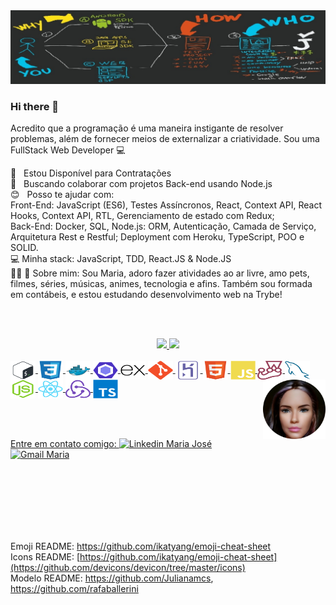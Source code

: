 <img width="auto" src="https://github.com/Julianamcs/julianamcs/blob/3769b4363d8a49c6e481cd85b7b3af0ae9c56bd6/Img/bg.jpg">

### Hi there 👋

Acredito que a programação é uma maneira instigante de resolver problemas, além de fornecer meios de externalizar a criatividade.
Sou uma FullStack Web Developer 💻

 :rocket:  &nbsp; Estou Disponível para Contratações
 <br/> :purple_heart: &nbsp; Buscando colaborar com projetos Back-end usando Node.js
 <br/> :blush: &nbsp; Posso te ajudar com:
 <br/>Front-End: JavaScript (ES6), Testes Assíncronos, React, Context API, React Hooks, Context API, RTL, Gerenciamento de estado com Redux;
 <br/>Back-End: Docker, SQL, Node.js: ORM, Autenticação, Camada de Serviço, Arquitetura Rest e Restful; Deployment com Heroku, TypeScript, POO e SOLID.
 <br/> 💻 Minha stack: JavaScript, TDD, React.JS & Node.JS
 <br/> 👷‍♀️ 💬 Sobre mim: Sou Maria, adoro fazer atividades ao ar livre, amo pets, filmes, séries, músicas, animes, tecnologia e afins. Também sou formada em contábeis, e estou estudando desenvolvimento web na Trybe!
 
 <br/> <br/>
 
<div align="center">
  <a href="https://github.com/MarieJLisboa">
  <img height="180em" src="https://github-readme-stats.vercel.app/api?username=MarieJLisboa&show_icons=true&theme=midnight-purple&include_all_commits=true&count_private=true"/>
  <img height="180em" src="https://github-readme-stats.vercel.app/api/top-langs/?username=MarieJLisboa&layout=compact&langs_count=7&theme=dracula"/>
</div>
<div style="display: inline_block"><br>
  <img align="center" alt="MJ-bash" height="30" width="40" src="https://raw.githubusercontent.com/devicons/devicon/master/icons/bash/bash-original.svg">
  <img align="center" alt="MJ-CSS" height="30" width="40" src="https://raw.githubusercontent.com/devicons/devicon/master/icons/css3/css3-original.svg">
  <img align="center" alt="MJ-docker" height="30" width="40" src="https://raw.githubusercontent.com/devicons/devicon/master/icons/docker/docker-original.svg">
  <img align="center" alt="MJ-eslint" height="30" width="40" src="https://raw.githubusercontent.com/devicons/devicon/master/icons/eslint/eslint-original.svg">
  <img align="center" alt="MJ-express" height="30" width="40" src="https://raw.githubusercontent.com/devicons/devicon/master/icons/express/express-original.svg">
  <img align="center" alt="MJ-git" height="30" width="40" src="https://raw.githubusercontent.com/devicons/devicon/master/icons/git/git-original.svg">
  <img align="center" alt="MJ-heroku" height="30" width="40" src="https://raw.githubusercontent.com/devicons/devicon/master/icons/heroku/heroku-original.svg">
  <img align="center" alt="MJ-HTML" height="30" width="40" src="https://raw.githubusercontent.com/devicons/devicon/master/icons/html5/html5-original.svg">
  <img align="center" alt="MJ-Js" height="30" width="40" src="https://raw.githubusercontent.com/devicons/devicon/master/icons/javascript/javascript-plain.svg">
  <img align="center" alt="MJ-jest" height="30" width="40" src="https://raw.githubusercontent.com/devicons/devicon/master/icons/jest/jest-plain.svg">
  <img align="center" alt="MJ-mysql" height="30" width="40" src="https://raw.githubusercontent.com/devicons/devicon/master/icons/mysql/mysql-original.svg">
  <img align="center" alt="MJ-nodejs" height="30" width="40" src="https://raw.githubusercontent.com/devicons/devicon/master/icons/nodejs/nodejs-original.svg">
  <img align="center" alt="MJ-react" height="30" width="40" src="https://raw.githubusercontent.com/devicons/devicon/master/icons/react/react-original.svg">
  <img align="center" alt="MJ-redux" height="30" width="40" src="https://raw.githubusercontent.com/devicons/devicon/master/icons/redux/redux-original.svg">
  <img align="center" alt="MJ-typescript" height="30" width="40" src="https://raw.githubusercontent.com/devicons/devicon/master/icons/typescript/typescript-original.svg">
  <img align="right" alt="Maria" height="95" width="100"; src="https://github.com/MarieJLisboa/MarieJLisboa/blob/main/Barbieu%20(1).png?raw=true"> 
</div>
  
  ##
 

 <br/>  <br/> Entre em contato comigo: [![Linkedin Maria José](https://img.shields.io/badge/-mariejl-midnight-purple?style=flat-square&logo=Linkedin&logoColor=white&link=https://linkedin.com/in/mariejl/)](https://linkedin.com/in/mariejl/)
[![Gmail Maria](https://img.shields.io/badge/-mariajr.lisboa@gmail.com-c14438?style=flat-square&logo=Gmail&logoColor=white&link=mailto:mariajr.lisboa@gmail.com)](mailto:mariajr.lisboa@gmail.com)




<br/>  <br/><br/>  <br/><br/>



 <br/>Emoji README: https://github.com/ikatyang/emoji-cheat-sheet
 <br/>Icons README: [https://github.com/ikatyang/emoji-cheat-sheet](https://github.com/devicons/devicon/tree/master/icons)
 <br/>Modelo README: https://github.com/Julianamcs, https://github.com/rafaballerini
